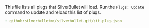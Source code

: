 This file lists all plugs that SilverBullet will load. Run the `Plugs: Update` command to update and reload this list of plugs.

```yaml
- github:silverbulletmd/silverbullet-git/git.plug.json
```
